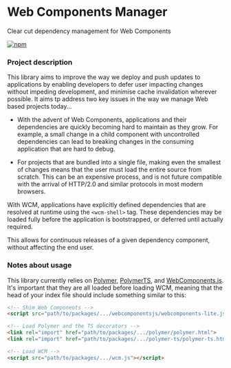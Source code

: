 # Web Components Manager

Clear cut dependency management for Web Components

[![npm](https://img.shields.io/npm/v/@ctek/wcm.svg?style=flat-square)](https://www.npmjs.com/package/@ctek/wcm)

### Project description
This library aims to improve the way we deploy and push updates to applications by enabling developers to defer user impacting changes without impeding development, and minimise cache invalidation wherever possible. It aims tp address two key issues in the way we manage Web based projects today...

- With the advent of Web Components, applications and their dependencies are quickly becoming hard to maintain as they grow. For example, a small change in a child component with uncontrolled dependencies can lead to breaking changes in the consuming application that are hard to debug.

- For projects that are bundled into a single file, making even the smallest of changes means that the user must load the entire source from scratch. This can be an expensive process, and is not future compatible with the arrival of HTTP/2.0 and similar protocols in most modern browsers.

With WCM, applications have explicitly defined dependencies that are resolved at runtime using the `<wcm-shell>` tag. These dependencies may be loaded fully before the application is bootstrapped, or deferred until actually required.

This allows for continuous releases of a given dependency component, without affecting the end user.

### Notes about usage
This library currently relies on [Polymer](https://github.com/Polymer/polymer), [PolymerTS](https://github.com/nippur72/PolymerTS), and [WebComponents.js](https://github.com/webcomponents/webcomponentsjs). It's important that they are all loaded before loading WCM, meaning that the head of your index file should include something similar to this:

```html
<!-- Shim Web Components -->
<script src="path/to/packages/.../webcomponentsjs/webcomponents-lite.js"></script>

<!-- Load Polymer and the TS decorators -->
<link rel="import" href="path/to/packages/.../polymer/polymer.html">
<link rel="import" href="path/to/packages/.../polymer-ts/polymer-ts.html">

<!-- Load WCM -->
<script src="path/to/packages/.../wcm.js"></script>
```
